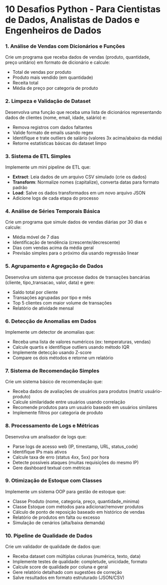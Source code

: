 # 10 Desafios Python - Para Cientistas de Dados, Analistas de Dados e Engenheiros de Dados

### 1. **Análise de Vendas com Dicionários e Funções**

Crie um programa que receba dados de vendas (produto, quantidade, preço unitário) em formato de dicionário e calcule:

- Total de vendas por produto
- Produto mais vendido (em quantidade)
- Receita total
- Média de preço por categoria de produto

### 2. **Limpeza e Validação de Dataset**

Desenvolva uma função que receba uma lista de dicionários representando dados de clientes (nome, email, idade, salário) e:

- Remova registros com dados faltantes
- Valide formato de emails usando regex
- Identifique e trate outliers de salário (valores 3x acima/abaixo da média)
- Retorne estatísticas básicas do dataset limpo

### 3. **Sistema de ETL Simples**

Implemente um mini pipeline de ETL que:

- **Extract**: Leia dados de um arquivo CSV simulado (crie os dados)
- **Transform**: Normalize nomes (capitalize), converta datas para formato padrão
- **Load**: Salve os dados transformados em um novo arquivo JSON
- Adicione logs de cada etapa do processo

### 4. **Análise de Séries Temporais Básica**

Crie um programa que simule dados de vendas diárias por 30 dias e calcule:

- Média móvel de 7 dias
- Identificação de tendência (crescente/decrescente)
- Dias com vendas acima da média geral
- Previsão simples para o próximo dia usando regressão linear

### 5. **Agrupamento e Agregação de Dados**

Desenvolva um sistema que processe dados de transações bancárias (cliente, tipo_transacao, valor, data) e gere:

- Saldo total por cliente
- Transações agrupadas por tipo e mês
- Top 5 clientes com maior volume de transações
- Relatório de atividade mensal

### 6. **Detecção de Anomalias em Dados**

Implemente um detector de anomalias que:

- Receba uma lista de valores numéricos (ex: temperaturas, vendas)
- Calcule quartis e identifique outliers usando método IQR
- Implemente detecção usando Z-score
- Compare os dois métodos e retorne um relatório

### 7. **Sistema de Recomendação Simples**

Crie um sistema básico de recomendação que:

- Receba dados de avaliações de usuários para produtos (matriz usuário-produto)
- Calcule similaridade entre usuários usando correlação
- Recomende produtos para um usuário baseado em usuários similares
- Implemente filtros por categoria de produto

### 8. **Processamento de Logs e Métricas**

Desenvolva um analisador de logs que:

- Parse logs de acesso web (IP, timestamp, URL, status_code)
- Identifique IPs mais ativos
- Calcule taxa de erro (status 4xx, 5xx) por hora
- Detecte possíveis ataques (muitas requisições do mesmo IP)
- Gere dashboard textual com métricas

### 9. **Otimização de Estoque com Classes**

Implemente um sistema OOP para gestão de estoque que:

- Classe Produto (nome, categoria, preço, quantidade_minima)
- Classe Estoque com métodos para adicionar/remover produtos
- Cálculo de ponto de reposição baseado em histórico de vendas
- Relatório de produtos em falta ou excesso
- Simulação de cenários (alta/baixa demanda)

### 10. **Pipeline de Qualidade de Dados**

Crie um validador de qualidade de dados que:

- Receba dataset com múltiplas colunas (numérica, texto, data)
- Implemente testes de qualidade: completude, unicidade, formato
- Calcule score de qualidade por coluna e geral
- Gere relatório detalhado com sugestões de correção
- Salve resultados em formato estruturado (JSON/CSV)